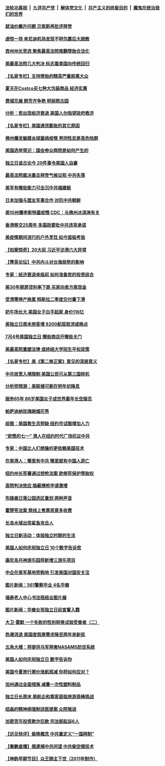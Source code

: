 ####  [法轮功真相](../../../../basic/blob/master/README.md?t=07040731) &nbsp;|&nbsp; [九评共产党](../../../../9ping.md/blob/master/README.md?t=07040731) &nbsp;|&nbsp; [解体党文化](../../../../jtdwh.md/blob/master/README.md?t=07040731)  &nbsp;|&nbsp; [共产主义的终极目的](../../../../gczydzjmd.md/blob/master/README.md?t=07040731) &nbsp;|&nbsp; [魔鬼在统治我们的世界](../../../../mgztzwmdsj.md/blob/master/README.md?t=07040731) 

#### [就油价飙升问题 贝索斯再批评拜登](../pages/nsc412/n13772758.md?t=07040731) 

#### [虚惊一场 肯尼迪机场发现不明包裹后大疏散](../pages/nsc412/n13772811.md?t=07040731) 

#### [宾州州长竞选 聚焦最高法院推翻堕胎合法化](../pages/nsc412/n13772716.md?t=07040731) 

#### [美最高法院几大判决 标志着美国向传统回归](../pages/nsc412/n13770968.md?t=07040731) 

#### [【名家专栏】支持堕胎的精英严重脱离大众](../pages/nsc412/n13772648.md?t=07040731) 

#### [夏天在Costco买七种大包装商品 经济实惠](../pages/nsc412/n13762553.md?t=07040731) 

#### [费城花展 群芳齐争艳 明丽照古园](../pages/nsc412/n13772741.md?t=07040731) 

#### [分析：若出现经济衰退 美国人勿指望政府救济](../pages/nsc412/n13772717.md?t=07040731) 

#### [【名家专栏】美国通货膨胀的其它原因](../pages/nsc412/n13772617.md?t=07040731) 

#### [佛州爆发脑膜炎球菌病疫情 男同性恋是高危险群](../pages/nsc412/n13772687.md?t=07040731) 

#### [美国选举常识：国会参众两院是如何产生的](../pages/nsc412/n13771568.md?t=07040731) 

#### [独立日谈古论今 20件事令美国人自豪](../pages/nsc412/n13772253.md?t=07040731) 

#### [最高法院裁决重击拜登气候议程 中共失落](../pages/nsc412/n13772409.md?t=07040731) 

#### [美军有哪些能力可击沉中共福建舰](../pages/nsc412/n13768157.md?t=07040731) 

#### [日本加强与盟友军事合作 对抗中共朝鲜](../pages/nsc412/n13772459.md?t=07040731) 

#### [美10州爆李斯特菌疫情 CDC：与佛州冰淇淋有关](../pages/nsc412/n13772415.md?t=07040731) 

#### [香港移交25周年 多国政要批中共违背承诺](../pages/nsc412/n13772424.md?t=07040731) 

#### [美疫情期间流行的户外烹饪 如今面临考验](../pages/nsc412/n13772365.md?t=07040731) 

#### [【拍案惊奇】20大前 习近平访港六大异常](../pages/nsc412/n13772346.md?t=07040731) 

#### [【菁英论坛】中共内斗对台海局势的影响](../pages/nsc412/n13772350.md?t=07040731) 

#### [专家：经济衰退来临前 如何准备您的投资组合](../pages/nsc412/n13772364.md?t=07040731) 

#### [美30年期房贷利率下跌 买家向卖方索现金](../pages/nsc412/n13772295.md?t=07040731) 

#### [受清零停产拖累 特斯拉二季度交付量下滑](../pages/nsc412/n13772234.md?t=07040731) 

#### [奶牛场长大 美国女子白手起家 身价116亿](../pages/nsc412/n13770994.md?t=07040731) 

#### [美独立日周末旅客增 8200航班取消或晚点](../pages/nsc412/n13772205.md?t=07040731) 

#### [7月4号美国独立日 哪些商店开哪些关门](../pages/nsc412/n13772227.md?t=07040731) 

#### [美最高院重塑法律 或终结大学招生平权政策](../pages/nsc412/n13771805.md?t=07040731) 

#### [【名家专栏】美《第二修正案》意见的深层意义](../pages/nsc412/n13772162.md?t=07040731) 

#### [中共放宽入境限制 美国公民可从第三国转机](../pages/nsc412/n13772091.md?t=07040731) 

#### [分析师预测：美联储可能在明年初降息](../pages/nsc412/n13772057.md?t=07040731) 

#### [服务65年 86岁美国女子成世界最年长空服员](../pages/nsc412/n13771989.md?t=07040731) 

#### [帕萨迪纳玫瑰碗烟花秀](../pages/nsc412/n13771971.md?t=07040731) 

#### [组图：美国救生员短缺 纽约市试图增加人力](../pages/nsc412/n13771387.md?t=07040731) 

#### [“悲愤的七一” 港人在纽约时代广场抗议中共](../pages/nsc412/n13771917.md?t=07040731) 

#### [专家：中国比人们想像的更依赖美国技术](../pages/nsc412/n13771906.md?t=07040731) 

#### [在美港人：哪里有中共 哪里就有中国人逃亡](../pages/nsc412/n13771936.md?t=07040731) 

#### [纽约州长签署通过控枪法案 欲修宪保护堕胎权](../pages/nsc412/n13771947.md?t=07040731) 

#### [高院判决效应 隐蔽携枪申请激增](../pages/nsc412/n13771953.md?t=07040731) 

#### [布碌崙日落公园选区重划 两种声音](../pages/nsc412/n13771925.md?t=07040731) 

#### [霍楚签法案 禁线上售票恶意多收费](../pages/nsc412/n13771930.md?t=07040731) 

#### [长岛水域出现鲨鱼攻击人](../pages/nsc412/n13771931.md?t=07040731) 

#### [独立日新活动：体验独立时期的生活](../pages/nsc412/n13771932.md?t=07040731) 

#### [美国人如何庆祝独立日 10个数字告诉您](../pages/nsc412/n13771934.md?t=07040731) 

#### [康尼岛月神游乐园将新增三游乐项目](../pages/nsc412/n13771938.md?t=07040731) 

#### [中企在美军基地旁购地 引发美国对国安关注](../pages/nsc412/n13771735.md?t=07040731) 

#### [图片新闻：561警察毕业 4名华裔](../pages/nsc412/n13771940.md?t=07040731) 

#### [福寿老人中心书法班结业图片展](../pages/nsc412/n13771942.md?t=07040731) 

#### [图片新闻：华裔女孩独立日前宣誓入籍](../pages/nsc412/n13771951.md?t=07040731) 

#### [大卫·雷默 一个失败的性别转换试验受害者（二）](../pages/nsc412/n13771916.md?t=07040731) 

#### [热潮消退 美国度假屋需求降至两年来新低](../pages/nsc412/n13771913.md?t=07040731) 

#### [五角大楼：将提供乌军两套NASAMS防空系统](../pages/nsc412/n13771835.md?t=07040731) 

#### [美国人如何庆祝独立日 数字告诉你](../pages/nsc412/n13771602.md?t=07040731) 

#### [美国今夏旅行票价涨航班减 你将如何应对？](../pages/nsc412/n13771723.md?t=07040731) 

#### [加州通过全面措施 减量一次性塑料制品](../pages/nsc412/n13771767.md?t=07040731) 

#### [独立日长周末 美航企和乘客面临旅游高峰挑战](../pages/nsc412/n13771695.md?t=07040731) 

#### [纽森的精神病强制送医提案 众院推进](../pages/nsc412/n13771741.md?t=07040731) 

#### [加密货币投资欺诈巨款 司法部起诉6人](../pages/nsc412/n13771728.md?t=07040731) 

#### [【远见快评】偷换概念 中共重定义“一国两制”](../pages/nsc412/n13771721.md?t=07040731) 

#### [【秦鹏直播】俄逮捕中共间谍 中共偷空俄技术](../pages/nsc412/n13771492.md?t=07040731) 

#### [【神韵早期节目】众王随主下世（2011年制作）](../pages/nsc412/n13771594.md?t=07040731) 

